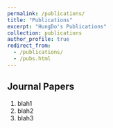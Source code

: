 ```yaml
---
permalink: /publications/
title: "Publications"
excerpt: "HungDo's Publications"
collection: publications
author_profile: true
redirect_from: 
  - /publications/
  - /pubs.html
---
```


Journal Papers
------
1. blah1
1. blah2
1. blah3